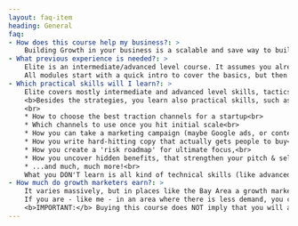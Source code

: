 ```yaml
---
layout: faq-item
heading: General
faq:
- How does this course help my business?: >
    Building Growth in your business is a scalable and save way to build your company. You'll also learn all the skills an entrepreneur needs.
- What previous experience is needed?: >
    Elite is an intermediate/advanced level course. It assumes you already have basic business experience. If you don't have much previous experience, you should be ready for an aggressive learning curve. <br><br>
    All modules start with a quick intro to cover the basics, but then go straight to intermediate and advanced strategies and tactics. It's not a 'marketing for dummies' course, by any means.
- Which practical skills will I learn?: >
    Elite covers mostly intermediate and advanced level skills, tactics and strategies. The main thing you'll learn is how you can create 'growth systems' such as growth engines, sales funnels and advanced onboarding flows. You then combine those into an entire 'growth loop', which drives engineered virality.<br>
    <b>Besides the strategies, you learn also practical skills, such as:</b>
    <br>
    * How to choose the best traction channels for a startup<br>
    * Which channels to use once you hit initial scale<br>
    * How you can take a marketing campaign (maybe Google ads, or content marketing, or SEO) from 'initial validation' to fast scaling <br>
    * How you write hard-hitting copy that actually gets people to buy<br>
    * How you create a 'risk roadmap' for ultimate focus,<br>
    * How you uncover hidden benefits, that strengthen your pitch & selling proposition<br>
    * ...and much, much more!<br>
    What you DON'T learn is all kind of technical skills (like advanced javascript programming), unless they are absolutely necessary.
- How much do growth marketers earn?: >
    It varies massively, but in places like the Bay Area a growth marketer with 2-3 years of experience will typically earn more than the developers he works with. Salaries range into the $120,000-150,000/year range (which is over $10,000/month), plus equity.<br><br>
    If you are - like me - in an area where there is less demand, you can probably earn more by working remotely. If you work for startups remotely you can probably expect to earn $70-90/hour with relative ease.<br><br>
    <b>IMPORTANT:</b> Buying this course does NOT imply that you will also automatically be entitelled to such rates.
---
```

